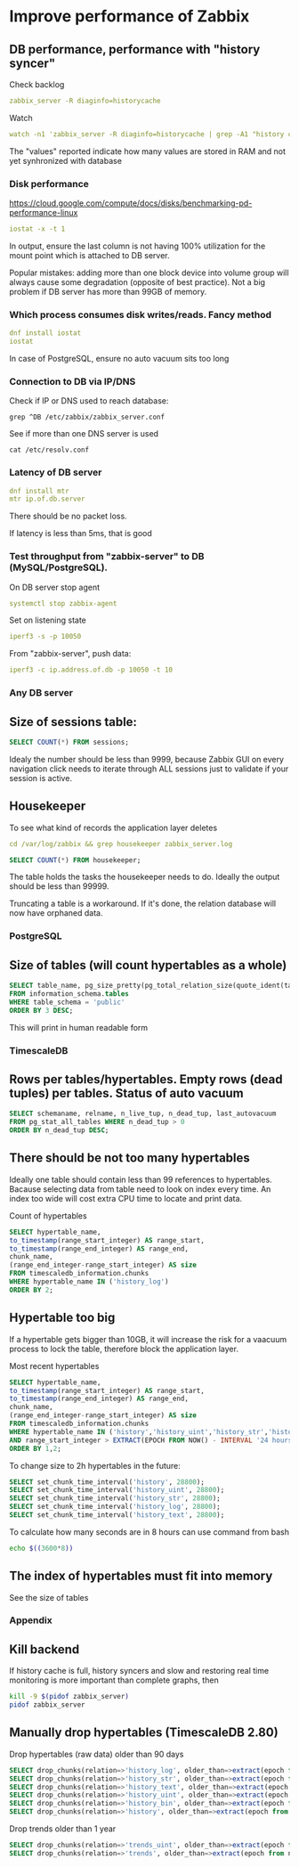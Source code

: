 # Improve performance of Zabbix

## DB performance, performance with "history syncer"

Check backlog

```yaml
zabbix_server -R diaginfo=historycache
```

Watch

```yaml
watch -n1 'zabbix_server -R diaginfo=historycache | grep -A1 "history cache diagnostic information"'
```

The "values" reported indicate how many values are stored in RAM and not yet synhronized with database


### Disk performance

https://cloud.google.com/compute/docs/disks/benchmarking-pd-performance-linux

```yaml
iostat -x -t 1
```

In output, ensure the last column is not having 100% utilization for the mount point which is attached to DB server.

Popular mistakes: adding more than one block device into volume group will always cause some degradation (opposite of best practice). Not a big problem if DB server has more than 99GB of memory.

### Which process consumes disk writes/reads. Fancy method

```yaml
dnf install iostat
iostat
```

In case of PostgreSQL, ensure no auto vacuum sits too long

### Connection to DB via IP/DNS

Check if IP or DNS used to reach database:

```
grep ^DB /etc/zabbix/zabbix_server.conf
```

See if more than one DNS server is used

```
cat /etc/resolv.conf
```

### Latency of DB server

```yaml
dnf install mtr
mtr ip.of.db.server
```

There should be no packet loss.

If latency is less than 5ms, that is good


### Test throughput from "zabbix-server" to DB (MySQL/PostgreSQL).

On DB server stop agent

```yaml
systemctl stop zabbix-agent
```

Set on listening state

```yaml
iperf3 -s -p 10050
```

From "zabbix-server", push data:

```yaml
iperf3 -c ip.address.of.db -p 10050 -t 10
```

### Any DB server

## Size of sessions table:

```sql
SELECT COUNT(*) FROM sessions;
```

Idealy the number should be less than 9999, because Zabbix GUI on every navigation click needs to iterate through ALL sessions just to validate if your session is active.

## Housekeeper

To see what kind of records the application layer deletes

```yaml
cd /var/log/zabbix && grep housekeeper zabbix_server.log
```

```sql
SELECT COUNT(*) FROM housekeeper;
```

The table holds the tasks the housekeeper needs to do. Ideally the output should be less than 99999.

Truncating a table is a workaround. If it's done, the relation database will now have orphaned data.


### PostgreSQL

## Size of tables (will count hypertables as a whole)

```sql
SELECT table_name, pg_size_pretty(pg_total_relation_size(quote_ident(table_name))), pg_total_relation_size(quote_ident(table_name))
FROM information_schema.tables
WHERE table_schema = 'public'
ORDER BY 3 DESC;
```

This will print in human readable form

### TimescaleDB

## Rows per tables/hypertables. Empty rows (dead tuples) per tables. Status of auto vacuum

```sql
SELECT schemaname, relname, n_live_tup, n_dead_tup, last_autovacuum
FROM pg_stat_all_tables WHERE n_dead_tup > 0
ORDER BY n_dead_tup DESC;
```

## There should be not too many hypertables

Ideally one table should contain less than 99 references to hypertables. Bacause selecting data from table need to look on index every time. An index too wide will cost extra CPU time to locate and print data.

Count of hypertables

```sql
SELECT hypertable_name,
to_timestamp(range_start_integer) AS range_start,
to_timestamp(range_end_integer) AS range_end,
chunk_name,
(range_end_integer-range_start_integer) AS size
FROM timescaledb_information.chunks
WHERE hypertable_name IN ('history_log')
ORDER BY 2;
```

## Hypertable too big

If a hypertable gets bigger than 10GB, it will increase the risk for a vaacuum process to lock the table, therefore block the application layer.

Most recent hypertables

```sql
SELECT hypertable_name,
to_timestamp(range_start_integer) AS range_start,
to_timestamp(range_end_integer) AS range_end,
chunk_name,
(range_end_integer-range_start_integer) AS size
FROM timescaledb_information.chunks
WHERE hypertable_name IN ('history','history_uint','history_str','history_log','history_text','history_bin','trends_uint','trends')
AND range_start_integer > EXTRACT(EPOCH FROM NOW() - INTERVAL '24 hours')
ORDER BY 1,2;
```

To change size to 2h hypertables in the future:

```sql
SELECT set_chunk_time_interval('history', 28800);
SELECT set_chunk_time_interval('history_uint', 28800);
SELECT set_chunk_time_interval('history_str', 28800);
SELECT set_chunk_time_interval('history_log', 28800);
SELECT set_chunk_time_interval('history_text', 28800);
```

To calculate how many seconds are in 8 hours can use command from bash

```sh
echo $((3600*8))
```


## The index of hypertables must fit into memory

See the size of tables

### Appendix

## Kill backend

If history cache is full, history syncers and slow and restoring real time monitoring is more important than complete graphs, then

```sh
kill -9 $(pidof zabbix_server)
pidof zabbix_server
```

## Manually drop hypertables (TimescaleDB 2.80)

Drop hypertables (raw data) older than 90 days

```sql
SELECT drop_chunks(relation=>'history_log', older_than=>extract(epoch from now()::DATE - 90)::integer);
SELECT drop_chunks(relation=>'history_str', older_than=>extract(epoch from now()::DATE - 90)::integer); 
SELECT drop_chunks(relation=>'history_text', older_than=>extract(epoch from now()::DATE - 90)::integer); 
SELECT drop_chunks(relation=>'history_uint', older_than=>extract(epoch from now()::DATE - 90)::integer); 
SELECT drop_chunks(relation=>'history_bin', older_than=>extract(epoch from now()::DATE - 90)::integer); 
SELECT drop_chunks(relation=>'history', older_than=>extract(epoch from now()::DATE - 90)::integer);
```

Drop trends older than 1 year

```sql
SELECT drop_chunks(relation=>'trends_uint', older_than=>extract(epoch from now()::DATE - 365)::integer);
SELECT drop_chunks(relation=>'trends', older_than=>extract(epoch from now()::DATE - 365)::integer);
```
